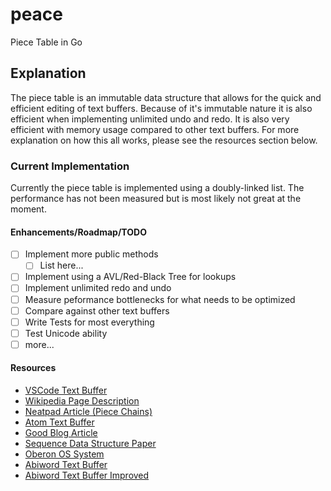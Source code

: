 # peace

Piece Table in Go

## Explanation

The piece table is an immutable data structure that allows for the quick and efficient editing of text buffers.
Because of it's immutable nature it is also efficient when implementing unlimited undo and redo.
It is also very efficient with memory usage compared to other text buffers.
For more explanation on how this all works, please see the resources section below.

### Current Implementation

Currently the piece table is implemented using a doubly-linked list.
The performance has not been measured but is most likely not great at the moment.

#### Enhancements/Roadmap/TODO

- [ ] Implement more public methods
  - [ ] List here...
- [ ] Implement using a AVL/Red-Black Tree for lookups
- [ ] Implement unlimited redo and undo
- [ ] Measure peformance bottlenecks for what needs to be optimized
- [ ] Compare against other text buffers
- [ ] Write Tests for most everything
- [ ] Test Unicode ability
- [ ] more...

#### Resources

- [VSCode Text Buffer](https://code.visualstudio.com/blogs/2018/03/23/text-buffer-reimplementation)
- [Wikipedia Page Description](https://en.wikipedia.org/wiki/Piece_table)
- [Neatpad Article (Piece Chains)](http://www.catch22.net/tuts/neatpad/piece-chains#)
- [Atom Text Buffer](https://blog.atom.io/2017/10/12/atoms-new-buffer-implementation.html)
- [Good Blog Article](https://www.averylaird.com/programming/the%20text%20editor/2017/09/30/the-piece-table/)
- [Sequence Data Structure Paper](https://www.cs.unm.edu/~crowley/papers/sds.pdf)
- [Oberon OS System](https://inf.ethz.ch/personal/wirth/ProjectOberon/PO.System.pdf)
- [Abiword Text Buffer](http://www.abisource.com/wiki/AbiWordDevelopment#PieceTableBackground)
- [Abiword Text Buffer Improved](http://e98cuenc.free.fr/wordprocessor/piecetable.html)
